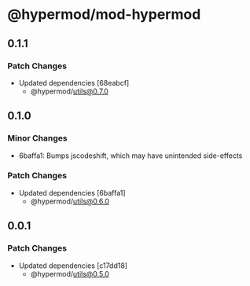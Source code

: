 # @hypermod/mod-hypermod

## 0.1.1

### Patch Changes

- Updated dependencies [68eabcf]
  - @hypermod/utils@0.7.0

## 0.1.0

### Minor Changes

- 6baffa1: Bumps jscodeshift, which may have unintended side-effects

### Patch Changes

- Updated dependencies [6baffa1]
  - @hypermod/utils@0.6.0

## 0.0.1

### Patch Changes

- Updated dependencies [c17dd18]
  - @hypermod/utils@0.5.0
